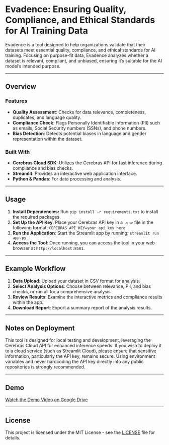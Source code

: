 # Evadence: Ensuring Quality, Compliance, and Ethical Standards for AI Training Data

Evadence is a tool designed to help organizations validate that their datasets meet essential quality, compliance, and ethical standards for AI training. Focusing on purpose-fit data, Evadence analyzes whether a dataset is relevant, compliant, and unbiased, ensuring it’s suitable for the AI model’s intended purpose.

---

## Overview

### Features
- **Quality Assessment**: Checks for data relevance, completeness, duplicates, and language quality.
- **Compliance Check**: Flags Personally Identifiable Information (PII) such as emails, Social Security numbers (SSNs), and phone numbers.
- **Bias Detection**: Detects potential biases in language and gender representation within the dataset.

### Built With
- **Cerebras Cloud SDK**: Utilizes the Cerebras API for fast inference during compliance and bias checks.
- **Streamlit**: Provides an interactive web application interface.
- **Python & Pandas**: For data processing and analysis.

---

## Usage

1. **Install Dependencies:** Run ``pip install -r requirements.txt`` to install the required packages.
2. **Set Up the API Key**: Place your Cerebras API key in a ``.env`` file in the following format: ``CEREBRAS_API_KEY=your_api_key_here``
3. **Run the Application**: Start the Streamlit app by running: ``streamlit run app.py``
4. **Access the Tool**: Once running, you can access the tool in your web browser at ``http://localhost:8501``.

---

## Example Workflow

1. **Data Upload**: Upload your dataset in CSV format for analysis.
2. **Select Analysis Options**: Choose between relevance, PII, and bias checks, or run all for a comprehensive analysis.
3. **Review Results**: Examine the interactive metrics and compliance results within the app.
4. **Download Report**: Export a summary report of the analysis results.

---

## Notes on Deployment

This tool is designed for local testing and development, leveraging the Cerebras Cloud API for enhanced inference speeds. If you wish to deploy it to a cloud service (such as Streamlit Cloud), please ensure that sensitive information, particularly the API key, remains secure. Using environment variables and never hardcoding the API key directly into any public repositories is strongly recommended.

---

## Demo

[Watch the Demo Video on Google Drive](https://drive.google.com/file/d/10CIBxk2GZ83oPvtkOco0QmSTAI-Z9hyT/view?usp=sharing)

---

## License

This project is licensed under the MIT License - see the [LICENSE](LICENSE) file for details.
